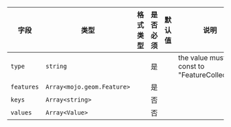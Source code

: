 | 字段 | 类型 | 格式类型 | 是否必须 | 默认值 | 说明 |
|---|---|---|---|---|---|
| `type` | `string` |  | 是 |  | the value must be const to "FeatureCollection" |
| `features` | `Array<mojo.geom.Feature>` |  | 是 |  |
| `keys` | `Array<string>` |  | 否 |  |
| `values` | `Array<Value>` |  | 否 |  |
